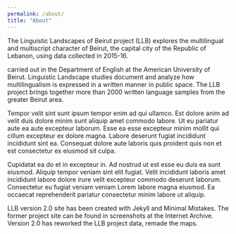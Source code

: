 ```yaml
---
permalink: /about/
title: "About"
---
```


The Linguistic Landscapes of Beirut project (LLB) explores the multilingual and multiscript character of Beirut, the capital city of the Republic of Lebanon, using data collected in 2015-16. 

carried out in the Department of English at the American University of Beirut. Linguistic Landscape studies document and analyze how multilingualism is expressed in a written manner in public space.  The LLB project brings together more than 2000 written language samples from the greater Beirut area.  

Tempor velit sint sunt ipsum tempor enim ad qui ullamco. Est dolore anim ad velit duis dolore minim sunt aliquip amet commodo labore. Ut eu pariatur aute ea aute excepteur laborum. Esse ea esse excepteur minim mollit qui cillum excepteur ex dolore magna. Labore deserunt fugiat incididunt incididunt sint ea. Consequat dolore aute laboris quis proident quis non et est consectetur ex eiusmod sit culpa.

Cupidatat ea do et in excepteur in. Ad nostrud ut est esse eu duis ea sunt eiusmod. Aliquip tempor veniam sint elit fugiat. Velit incididunt laboris amet incididunt labore dolore irure velit excepteur commodo deserunt laborum. Consectetur eu fugiat veniam veniam Lorem labore magna eiusmod. Ea occaecat reprehenderit pariatur consectetur minim labore ut aliquip.

LLB version 2.0 site has been created with Jekyll and Minimal Mistakes. The former project site can be found in screenshots at the Internet Archive. Version 2.0 has reworked the LLB project data, remade the maps. 